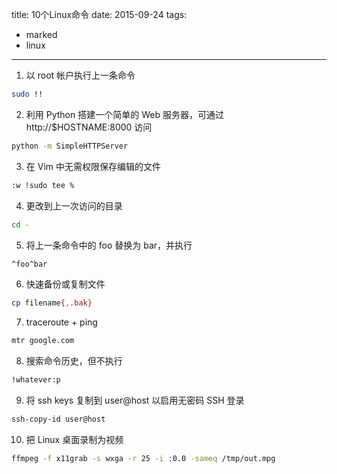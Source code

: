 title: 10个Linux命令
date: 2015-09-24
tags:
  - marked
  - linux
---

1. 以 root 帐户执行上一条命令

  ```bash
  sudo !!
  ```

2. 利用 Python 搭建一个简单的 Web 服务器，可通过 http://$HOSTNAME:8000 访问

  ```bash
  python -m SimpleHTTPServer
  ```

3. 在 Vim 中无需权限保存编辑的文件

  ```bash
  :w !sudo tee %
  ```

4. 更改到上一次访问的目录

  ```bash
  cd -
  ```

5. 将上一条命令中的 foo 替换为 bar，并执行

  ```bash
  ^foo^bar
  ```

6. 快速备份或复制文件

  ```bash
  cp filename{,.bak}
  ```

7. traceroute + ping

  ```bash
  mtr google.com
  ```

8. 搜索命令历史，但不执行

  ```bash
  !whatever:p
  ```

9. 将 ssh keys 复制到 user@host 以启用无密码 SSH 登录

  ```bash
  ssh-copy-id user@host
  ```

10. 把 Linux 桌面录制为视频

  ```bash
  ffmpeg -f x11grab -s wxga -r 25 -i :0.0 -sameq /tmp/out.mpg
  ```
